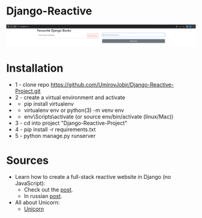 # Django-Reactive
<img src="./staticfile/t_git.png">

# Installation
* 1 - clone repo https://github.com/UmirovJobir/Django-Reactive-Project.git
* 2 - create a virtual environment and activate
*  - pip install virtualenv
*  - virtualenv env or python(3) -m venv env
*  - env\Scripts\activate  (or source env/bin/activate (linux/Mac))
* 3 - cd into project "Django-Reactive-Project"
* 4 - pip install -r requirements.txt
* 5 - python manage.py runserver

# Sources
* Learn how to create a full-stack reactive website in Django (no JavaScript):
    - Check out the [post](https://www.section.io/engineering-education/full-stack-reactive-website-in-django/).
    - In russian [post](https://pythonist.ru/sajt-na-django-za-20-minut/).
* All about Unicorn:
    - [Unicorn](https://www.django-unicorn.com/)
